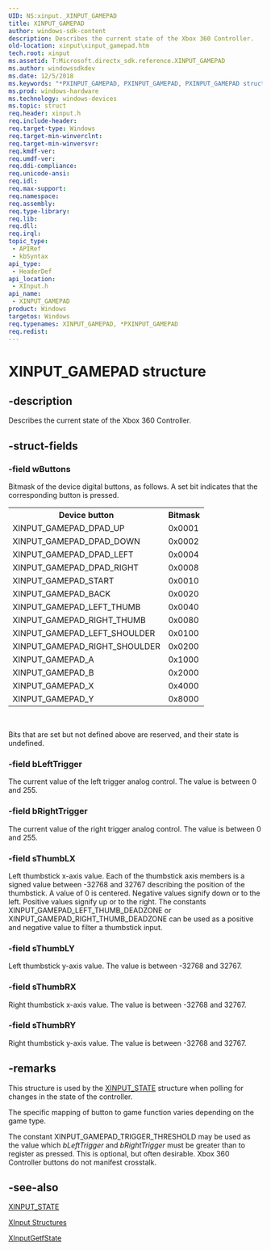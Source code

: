 ```yaml
---
UID: NS:xinput._XINPUT_GAMEPAD
title: XINPUT_GAMEPAD
author: windows-sdk-content
description: Describes the current state of the Xbox 360 Controller.
old-location: xinput\xinput_gamepad.htm
tech.root: xinput
ms.assetid: T:Microsoft.directx_sdk.reference.XINPUT_GAMEPAD
ms.author: windowssdkdev
ms.date: 12/5/2018
ms.keywords: "*PXINPUT_GAMEPAD, PXINPUT_GAMEPAD, PXINPUT_GAMEPAD structure pointer [XInput Game Controller APIs], XINPUT_GAMEPAD, XINPUT_GAMEPAD structure [XInput Game Controller APIs], xinput.xinput_gamepad, xinput/PXINPUT_GAMEPAD, xinput/XINPUT_GAMEPAD"
ms.prod: windows-hardware
ms.technology: windows-devices
ms.topic: struct
req.header: xinput.h
req.include-header: 
req.target-type: Windows
req.target-min-winverclnt: 
req.target-min-winversvr: 
req.kmdf-ver: 
req.umdf-ver: 
req.ddi-compliance: 
req.unicode-ansi: 
req.idl: 
req.max-support: 
req.namespace: 
req.assembly: 
req.type-library: 
req.lib: 
req.dll: 
req.irql: 
topic_type:
 - APIRef
 - kbSyntax
api_type:
 - HeaderDef
api_location:
 - XInput.h
api_name:
 - XINPUT_GAMEPAD
product: Windows
targetos: Windows
req.typenames: XINPUT_GAMEPAD, *PXINPUT_GAMEPAD
req.redist: 
---
```


# XINPUT_GAMEPAD structure


## -description


Describes the current state of the Xbox 360 Controller.


## -struct-fields




### -field wButtons

Bitmask of the device digital buttons, as follows. A set bit indicates that the corresponding button is pressed. 
        

<table>
<tr>
<th>Device button</th>
<th>Bitmask</th>
</tr>
<tr>
<td>XINPUT_GAMEPAD_DPAD_UP</td>
<td> 0x0001</td>
</tr>
<tr>
<td>XINPUT_GAMEPAD_DPAD_DOWN</td>
<td>        0x0002</td>
</tr>
<tr>
<td>XINPUT_GAMEPAD_DPAD_LEFT</td>
<td>       0x0004</td>
</tr>
<tr>
<td>XINPUT_GAMEPAD_DPAD_RIGHT</td>
<td>      0x0008</td>
</tr>
<tr>
<td>XINPUT_GAMEPAD_START</td>
<td>          0x0010</td>
</tr>
<tr>
<td>XINPUT_GAMEPAD_BACK</td>
<td>             0x0020</td>
</tr>
<tr>
<td>XINPUT_GAMEPAD_LEFT_THUMB</td>
<td>       0x0040</td>
</tr>
<tr>
<td>XINPUT_GAMEPAD_RIGHT_THUMB</td>
<td>      0x0080</td>
</tr>
<tr>
<td>XINPUT_GAMEPAD_LEFT_SHOULDER</td>
<td>    0x0100</td>
</tr>
<tr>
<td>XINPUT_GAMEPAD_RIGHT_SHOULDER</td>
<td>   0x0200</td>
</tr>
<tr>
<td>XINPUT_GAMEPAD_A</td>
<td>                0x1000</td>
</tr>
<tr>
<td>XINPUT_GAMEPAD_B</td>
<td>                0x2000</td>
</tr>
<tr>
<td>XINPUT_GAMEPAD_X</td>
<td>                0x4000</td>
</tr>
<tr>
<td>XINPUT_GAMEPAD_Y</td>
<td>                0x8000</td>
</tr>
</table>
 

Bits that are set but not defined above are reserved, and their state is undefined.
	  


### -field bLeftTrigger

The current value of the left trigger analog control. The value is between 0 and 255.


### -field bRightTrigger

The current value of the right trigger analog control. The value is between 0 and 255.


### -field sThumbLX

Left thumbstick x-axis value. Each of the thumbstick axis members is a signed value between -32768 and 32767 describing the position of the thumbstick. A value of 0 is centered. Negative values signify down or to the left. Positive values signify up or to the right. The constants XINPUT_GAMEPAD_LEFT_THUMB_DEADZONE or XINPUT_GAMEPAD_RIGHT_THUMB_DEADZONE can be used as a positive and negative value to filter a thumbstick input. 



### -field sThumbLY

Left thumbstick y-axis value. The value is between -32768 and 32767.


### -field sThumbRX

Right thumbstick x-axis value. The value is between -32768 and 32767.


### -field sThumbRY

Right thumbstick y-axis value. The value is between -32768 and 32767.


## -remarks



This structure is used by the <a href="https://msdn.microsoft.com/1EBFB5FF-3DAA-43D8-AADA-5FFEED56F79D">XINPUT_STATE</a> structure when polling for changes in the state of the controller.



The specific mapping of button to game function varies depending on the game type.



The constant XINPUT_GAMEPAD_TRIGGER_THRESHOLD may be used as the value which <i>bLeftTrigger</i> and <i>bRightTrigger</i> must be greater than to register as pressed. This is optional, but often desirable. Xbox 360 Controller buttons do not manifest crosstalk.





## -see-also




<a href="https://msdn.microsoft.com/1EBFB5FF-3DAA-43D8-AADA-5FFEED56F79D">XINPUT_STATE</a>



<a href="https://msdn.microsoft.com/89bb00ea-0be3-9619-1629-a7b7894302d5">XInput Structures</a>



<a href="https://msdn.microsoft.com/D261219D-0175-4690-8F1F-BDAACE2E7424">XInputGetfState</a>
 

 

